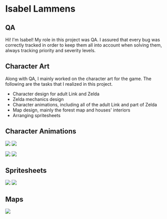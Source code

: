 # Isabel Lammens

## QA
Hi! I'm Isabel! My role in this project was QA. I assured that every bug was correctly tracked  in order to keep them all into account when solving them, always tracking priority and severity levels.

## Character Art
Along with QA, I mainly worked on the character art for the game. The following are the tasks that I realized in this project.
- Character design for adult Link and Zelda
- Zelda mechanics design
- Character animations, including all of the adult Link and part of Zelda
- Map design, mainly the forest map and houses' interiors
- Arranging spritesheets

## Character Animations
![](http://subirimagen.me/uploads/20170606112552.gif)     ![](http://subirimagen.me/uploads/20170606112417.gif)

![](http://subirimagen.me/uploads/20170606112458.gif)     ![](http://subirimagen.me/uploads/20170606112533.gif)

## Spritesheets
![](http://subirimagen.me/uploads/20170606113340.png)
![](http://subirimagen.me/uploads/20170606113405.png)

## Maps
![](http://subirimagen.me/uploads/20170606114250.png)
